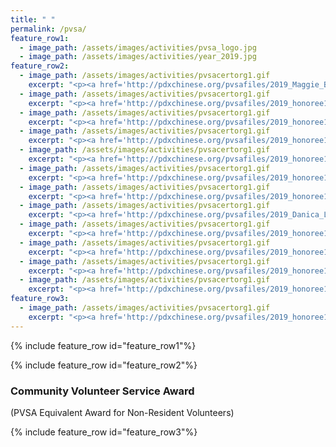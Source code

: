 ```yaml
---
title: " "
permalink: /pvsa/
feature_row1:
  - image_path: /assets/images/activities/pvsa_logo.jpg
  - image_path: /assets/images/activities/year_2019.jpg
feature_row2:
  - image_path: /assets/images/activities/pvsacertorg1.gif
    excerpt: "<p><a href='http://pdxchinese.org/pvsafiles/2019_Maggie_Bao/'>Maggie Bao (Gold Award)</a></p>"
  - image_path: /assets/images/activities/pvsacertorg1.gif
    excerpt: "<p><a href='http://pdxchinese.org/pvsafiles/2019_honoree1/'>Honoree 2 (Gold)</a></p>"
  - image_path: /assets/images/activities/pvsacertorg1.gif
    excerpt: "<p><a href='http://pdxchinese.org/pvsafiles/2019_honoree1/'>Honoree 3 (Gold)</a></p>"
  - image_path: /assets/images/activities/pvsacertorg1.gif
    excerpt: "<p><a href='http://pdxchinese.org/pvsafiles/2019_honoree1/'>Honoree 4 (Gold)</a></p>"    
  - image_path: /assets/images/activities/pvsacertorg1.gif
    excerpt: "<p><a href='http://pdxchinese.org/pvsafiles/2019_honoree1/'>Honoree 5 (Gold)</a></p>"
  - image_path: /assets/images/activities/pvsacertorg1.gif
    excerpt: "<p><a href='http://pdxchinese.org/pvsafiles/2019_honoree1/'>Honoree 6 (Gold)</a></p>"
  - image_path: /assets/images/activities/pvsacertorg1.gif
    excerpt: "<p><a href='http://pdxchinese.org/pvsafiles/2019_honoree1/'>Honoree 7 (Silver)</a></p>"
  - image_path: /assets/images/activities/pvsacertorg1.gif
    excerpt: "<p><a href='http://pdxchinese.org/pvsafiles/2019_Danica_Leung/'>Danica Leung (Silver Award)</a></p>"
  - image_path: /assets/images/activities/pvsacertorg1.gif
    excerpt: "<p><a href='http://pdxchinese.org/pvsafiles/2019_honoree1/'>Honoree 9 (Silver)</a></p>"
  - image_path: /assets/images/activities/pvsacertorg1.gif
    excerpt: "<p><a href='http://pdxchinese.org/pvsafiles/2019_honoree1/'>Honoree 10 (Silver)</a></p>"
  - image_path: /assets/images/activities/pvsacertorg1.gif
    excerpt: "<p><a href='http://pdxchinese.org/pvsafiles/2019_honoree1/'>Honoree 11 (Bronze)</a></p>"
  - image_path: /assets/images/activities/pvsacertorg1.gif
    excerpt: "<p><a href='http://pdxchinese.org/pvsafiles/2019_honoree1/'>Honoree 12 (Bronze)</a></p>"
feature_row3:
  - image_path: /assets/images/activities/pvsacertorg1.gif
    excerpt: "<p><a href='http://pdxchinese.org/pvsafiles/2019_honoree1/'>Honoree 13 (Gold)</a></p>"
---
```


{% include feature_row id="feature_row1"%}

{% include feature_row id="feature_row2"%}

### Community Volunteer Service Award  
(PVSA Equivalent Award for Non-Resident Volunteers)

{% include feature_row id="feature_row3"%}
